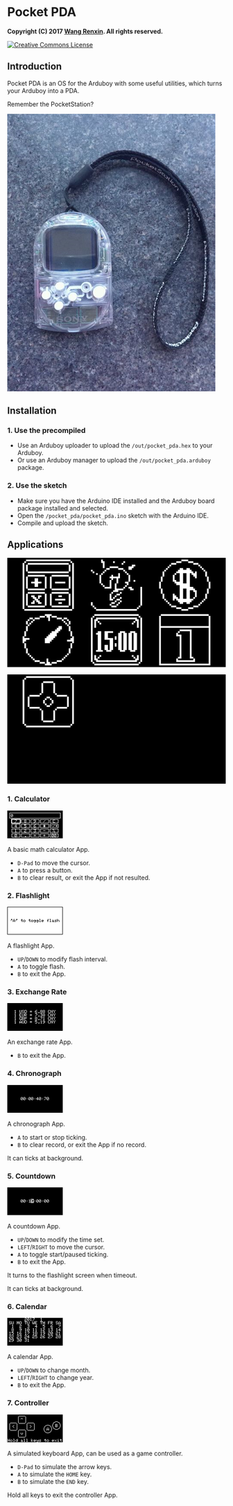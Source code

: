 # Pocket PDA

**Copyright (C) 2017 [Wang Renxin](https://github.com/paladin-t/). All rights reserved.**

<a rel="license" href="http://creativecommons.org/licenses/by-sa/4.0/"><img alt="Creative Commons License" style="border-width:0" src="https://i.creativecommons.org/l/by-sa/4.0/80x15.png" /></a>

## Introduction

Pocket PDA is an OS for the Arduboy with some useful utilities, which turns your Arduboy into a PDA.

Remember the PocketStation?

![](docs/pocketstation.png)

## Installation

### 1. Use the precompiled

* Use an Arduboy uploader to upload the `/out/pocket_pda.hex` to your Arduboy.
* Or use an Arduboy manager to upload the `/out/pocket_pda.arduboy` package.

### 2. Use the sketch

* Make sure you have the Arduino IDE installed and the Arduboy board package installed and selected.
* Open the `/pocket_pda/pocket_pda.ino` sketch with the Arduino IDE.
* Compile and upload the sketch.

## Applications

![](docs/run0.png)

![](docs/run1.png)

### 1. Calculator

![](docs/app_calc.png)

A basic math calculator App.

* `D-Pad` to move the cursor.
* `A` to press a button.
* `B` to clear result, or exit the App if not resulted.

### 2. Flashlight

![](docs/app_light.png)

A flashlight App.

* `UP`/`DOWN` to modify flash interval.
* `A` to toggle flash.
* `B` to exit the App.

### 3. Exchange Rate

![](docs/app_exchange.png)

An exchange rate App.

* `B` to exit the App.

### 4. Chronograph

![](docs/app_chronograph.png)

A chronograph App.

* `A` to start or stop ticking.
* `B` to clear record, or exit the App if no record.

It can ticks at background.

### 5. Countdown

![](docs/app_count.png)

A countdown App.

* `UP`/`DOWN` to modify the time set.
* `LEFT`/`RIGHT` to move the cursor.
* `A` to toggle start/paused ticking.
* `B` to exit the App.

It turns to the flashlight screen when timeout.

It can ticks at background.

### 6. Calendar

![](docs/app_calendar.png)

A calendar App.

* `UP`/`DOWN` to change month.
* `LEFT`/`RIGHT` to change year.
* `B` to exit the App.

### 7. Controller

![](docs/app_ctrl.png)

A simulated keyboard App, can be used as a game controller.

* `D-Pad` to simulate the arrow keys.
* `A` to simulate the `HOME` key.
* `B` to simulate the `END` key.

Hold all keys to exit the controller App.
